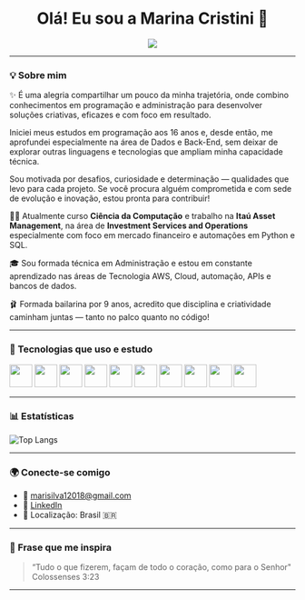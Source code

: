 <h1 align="center">Olá! Eu sou a Marina Cristini 👋</h1>

<p align="center">
  <img src="https://readme-typing-svg.demolab.com?font=Fira+Code&pause=1000&color=9B59B6&center=true&vCenter=true&width=450&lines=Ci%C3%AAncia+da+Computa%C3%A7%C3%A3o;Apaixonada+por+tecnologia+%F0%9F%92%BB" />
</p>


---

### 💡 Sobre mim

✨ É uma alegria compartilhar um pouco da minha trajetória, onde combino conhecimentos em programação e administração para desenvolver soluções criativas, eficazes e com foco em resultado.

Iniciei meus estudos em programação aos 16 anos e, desde então, me aprofundei especialmente na área de Dados e Back-End, sem deixar de explorar outras linguagens e tecnologias que ampliam minha capacidade técnica.

Sou motivada por desafios, curiosidade e determinação — qualidades que levo para cada projeto. Se você procura alguém comprometida e com sede de evolução e  inovação, estou pronta para contribuir!

👩‍💻 Atualmente curso **Ciência da Computação** e trabalho na **Itaú Asset Management**, na área de **Investment Services and Operations** especialmente com foco em mercado financeiro e automações em Python e SQL.

🎓 Sou formada técnica em Administração e estou em constante aprendizado nas áreas de Tecnologia AWS, Cloud, automação, APIs e bancos de dados.

🩰 Formada bailarina por 9 anos, acredito que disciplina e criatividade caminham juntas — tanto no palco quanto no código!

---

### 🚀 Tecnologias que uso e estudo

<div>
  <img src="https://cdn.jsdelivr.net/gh/devicons/devicon/icons/python/python-original.svg" width="40" />
  <img src="https://cdn.jsdelivr.net/gh/devicons/devicon/icons/javascript/javascript-original.svg" width="40" />
  <img src="https://cdn.jsdelivr.net/gh/devicons/devicon/icons/html5/html5-original.svg" width="40" />
  <img src="https://cdn.jsdelivr.net/gh/devicons/devicon/icons/css3/css3-original.svg" width="40" />
  <img src="https://cdn.jsdelivr.net/gh/devicons/devicon/icons/docker/docker-original.svg" width="40" />
  <img src="https://cdn.jsdelivr.net/gh/devicons/devicon/icons/linux/linux-original.svg" width="40" />
  <img src="https://cdn.jsdelivr.net/gh/devicons/devicon/icons/git/git-original.svg" width="40" />
  <img src="https://cdn.jsdelivr.net/gh/devicons/devicon/icons/mysql/mysql-original.svg" width="40" />
  <img src="https://cdn.jsdelivr.net/gh/devicons/devicon/icons/mongodb/mongodb-original.svg" width="40" />
  <img src="https://cdn.jsdelivr.net/gh/devicons/devicon/icons/flask/flask-original.svg" width="40" />

</div>

---

### 📊 Estatísticas
![Top Langs](https://github-readme-stats.vercel.app/api/top-langs/?username=maricristini&layout=compact&theme=github_dark)

---

### 🌍 Conecte-se comigo

- 📧 marisilva12018@gmail.com  
- 💼 [LinkedIn](https://www.linkedin.com/in/marina-cristini-da-silva/) 
- 📌 Localização: Brasil 🇧🇷  

---

### 💭 Frase que me inspira

> “Tudo o que fizerem, façam de todo o coração, como para o Senhor" Colossenses 3:23

---

